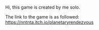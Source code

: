Hi, this game is created by me solo.

The link to the game is as followed:
https://nntnta.itch.io/planetaryrendezvous

